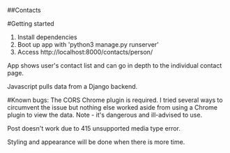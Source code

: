 ##Contacts

#Getting started
1. Install dependencies
2. Boot up app with 'python3 manage.py runserver'
3. Access http://localhost:8000/contacts/person/


App shows user's contact list and can go in depth to the individual contact page. 

Javascript pulls data from a Django backend.



#Known bugs:
The CORS Chrome plugin is required.  I tried several ways to circumvent the issue but nothing else worked aside from using a Chrome plugin to view the data.
Note - it's dangerous and ill-advised to use.

Post doesn't work due to 415 unsupported media type error.

Styling and appearance will be done when there is more time.
